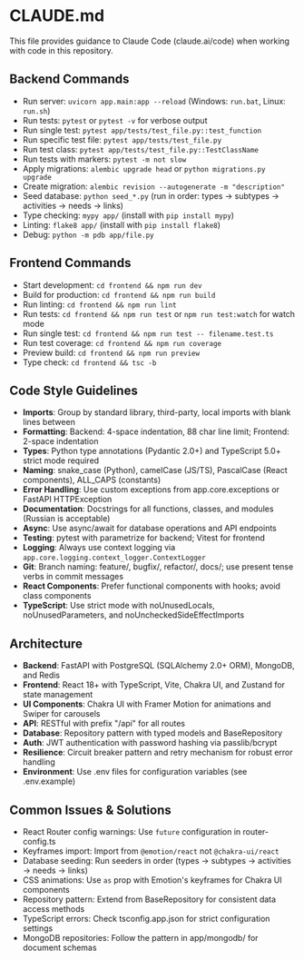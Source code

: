 # CLAUDE.md

This file provides guidance to Claude Code (claude.ai/code) when working with code in this repository.

## Backend Commands
- Run server: `uvicorn app.main:app --reload` (Windows: `run.bat`, Linux: `run.sh`)
- Run tests: `pytest` or `pytest -v` for verbose output
- Run single test: `pytest app/tests/test_file.py::test_function` 
- Run specific test file: `pytest app/tests/test_file.py`
- Run test class: `pytest app/tests/test_file.py::TestClassName`
- Run tests with markers: `pytest -m not slow`
- Apply migrations: `alembic upgrade head` or `python migrations.py upgrade`
- Create migration: `alembic revision --autogenerate -m "description"`
- Seed database: `python seed_*.py` (run in order: types → subtypes → activities → needs → links)
- Type checking: `mypy app/` (install with `pip install mypy`)
- Linting: `flake8 app/` (install with `pip install flake8`)
- Debug: `python -m pdb app/file.py`

## Frontend Commands
- Start development: `cd frontend && npm run dev`
- Build for production: `cd frontend && npm run build`
- Run linting: `cd frontend && npm run lint`
- Run tests: `cd frontend && npm run test` or `npm run test:watch` for watch mode
- Run single test: `cd frontend && npm run test -- filename.test.ts`
- Run test coverage: `cd frontend && npm run coverage`
- Preview build: `cd frontend && npm run preview`
- Type check: `cd frontend && tsc -b`

## Code Style Guidelines
- **Imports**: Group by standard library, third-party, local imports with blank lines between
- **Formatting**: Backend: 4-space indentation, 88 char line limit; Frontend: 2-space indentation
- **Types**: Python type annotations (Pydantic 2.0+) and TypeScript 5.0+ strict mode required
- **Naming**: snake_case (Python), camelCase (JS/TS), PascalCase (React components), ALL_CAPS (constants)
- **Error Handling**: Use custom exceptions from app.core.exceptions or FastAPI HTTPException
- **Documentation**: Docstrings for all functions, classes, and modules (Russian is acceptable)
- **Async**: Use async/await for database operations and API endpoints
- **Testing**: pytest with parametrize for backend; Vitest for frontend
- **Logging**: Always use context logging via `app.core.logging.context_logger.ContextLogger`
- **Git**: Branch naming: feature/, bugfix/, refactor/, docs/; use present tense verbs in commit messages
- **React Components**: Prefer functional components with hooks; avoid class components
- **TypeScript**: Use strict mode with noUnusedLocals, noUnusedParameters, and noUncheckedSideEffectImports

## Architecture
- **Backend**: FastAPI with PostgreSQL (SQLAlchemy 2.0+ ORM), MongoDB, and Redis
- **Frontend**: React 18+ with TypeScript, Vite, Chakra UI, and Zustand for state management
- **UI Components**: Chakra UI with Framer Motion for animations and Swiper for carousels
- **API**: RESTful with prefix "/api" for all routes
- **Database**: Repository pattern with typed models and BaseRepository
- **Auth**: JWT authentication with password hashing via passlib/bcrypt
- **Resilience**: Circuit breaker pattern and retry mechanism for robust error handling
- **Environment**: Use .env files for configuration variables (see .env.example)

## Common Issues & Solutions
- React Router config warnings: Use `future` configuration in router-config.ts
- Keyframes import: Import from `@emotion/react` not `@chakra-ui/react`
- Database seeding: Run seeders in order (types → subtypes → activities → needs → links)
- CSS animations: Use `as` prop with Emotion's keyframes for Chakra UI components
- Repository pattern: Extend from BaseRepository for consistent data access methods
- TypeScript errors: Check tsconfig.app.json for strict configuration settings
- MongoDB repositories: Follow the pattern in app/mongodb/ for document schemas